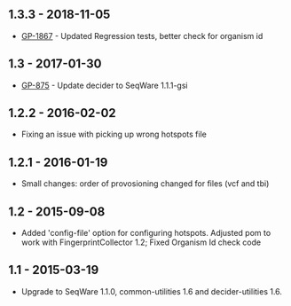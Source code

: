 ## 1.3.3 - 2018-11-05
- [GP-1867](https://jira.oicr.on.ca/browse/GP-1867) - Updated Regression tests, better check for organism id
## 1.3 - 2017-01-30
- [GP-875](https://jira.oicr.on.ca/browse/GP-875) - Update decider to SeqWare 1.1.1-gsi
## 1.2.2 - 2016-02-02
- Fixing an issue with picking up wrong hotspots file
## 1.2.1 - 2016-01-19
- Small changes: order of provosioning changed for files (vcf and tbi)
## 1.2   - 2015-09-08
- Added 'config-file' option for configuring hotspots. Adjusted pom to work with FingerprintCollector 1.2; Fixed Organism Id check code
## 1.1   - 2015-03-19
- Upgrade to SeqWare 1.1.0, common-utilities 1.6 and decider-utilities 1.6.
